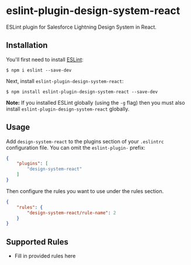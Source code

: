 # eslint-plugin-design-system-react

ESLint plugin for Salesforce Lightning Design System in React.

## Installation

You'll first need to install [ESLint](http://eslint.org):

```
$ npm i eslint --save-dev
```

Next, install `eslint-plugin-design-system-react`:

```
$ npm install eslint-plugin-design-system-react --save-dev
```

**Note:** If you installed ESLint globally (using the `-g` flag) then you must also install `eslint-plugin-design-system-react` globally.

## Usage

Add `design-system-react` to the plugins section of your `.eslintrc` configuration file. You can omit the `eslint-plugin-` prefix:

```json
{
    "plugins": [
        "design-system-react"
    ]
}
```


Then configure the rules you want to use under the rules section.

```json
{
    "rules": {
        "design-system-react/rule-name": 2
    }
}
```

## Supported Rules

* Fill in provided rules here





